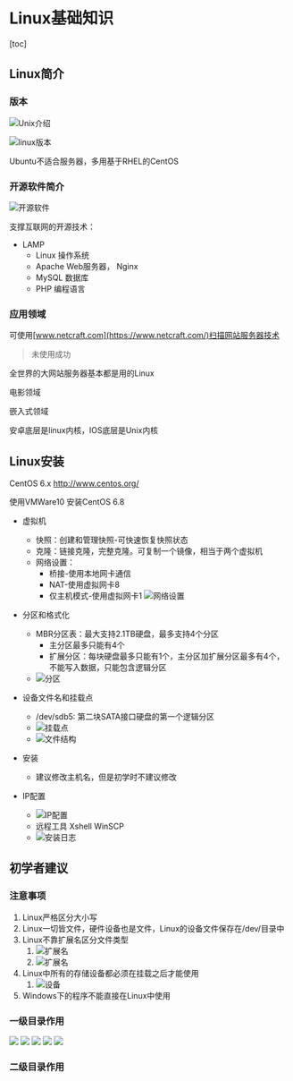 # Linux基础知识

[toc]

## Linux简介

### 版本

![Unix介绍](Linux基础知识_img/Linux基础知识_2023-12-23-10-20-30.png)

![linux版本](Linux基础知识_img/Linux基础知识_2023-12-23-10-35-13.png)

Ubuntu不适合服务器，多用基于RHEL的CentOS

### 开源软件简介

![开源软件](Linux基础知识_img/Linux基础知识_2023-12-23-11-40-23.png)

支撑互联网的开源技术：

- LAMP
  - Linux 操作系统
  - Apache Web服务器， Nginx
  - MySQL 数据库
  - PHP 编程语言

### 应用领域

可使用[www.netcraft.com](https://www.netcraft.com/)扫描网站服务器技术
> 未使用成功

全世界的大网站服务器基本都是用的Linux

电影领域

嵌入式领域

安卓底层是linux内核，IOS底层是Unix内核

## Linux安装

CentOS 6.x
<http://www.centos.org/>

使用VMWare10 安装CentOS 6.8

- 虚拟机
  - 快照：创建和管理快照-可快速恢复快照状态
  - 克隆：链接克隆，完整克隆。可复制一个镜像，相当于两个虚拟机
  - 网络设置：
    - 桥接-使用本地网卡通信
    - NAT-使用虚拟网卡8
    - 仅主机模式-使用虚拟网卡1
  ![网络设置](Linux基础知识_img/Linux基础知识_2024-01-10-22-40-29.png)

- 分区和格式化
  - MBR分区表：最大支持2.1TB硬盘，最多支持4个分区
    - 主分区最多只能有4个
    - 扩展分区：每块硬盘最多只能有1个，主分区加扩展分区最多有4个，不能写入数据，只能包含逻辑分区
  - ![分区](Linux基础知识_img/Linux基础知识_2024-01-11-19-57-19.png)
- 设备文件名和挂载点
  - /dev/sdb5: 第二块SATA接口硬盘的第一个逻辑分区
  - ![挂载点](Linux基础知识_img/Linux基础知识_2024-01-13-20-19-51.png)
  - ![文件结构](Linux基础知识_img/Linux基础知识_2024-01-13-19-46-48.png)
- 安装
  - 建议修改主机名，但是初学时不建议修改
- IP配置
  - ![IP配置](Linux基础知识_img/Linux基础知识_2024-01-13-20-31-44.png)
  - 远程工具 Xshell WinSCP
  - ![安装日志](Linux基础知识_img/Linux基础知识_2024-01-13-20-46-58.png)

## 初学者建议

### 注意事项

1. Linux严格区分大小写
2. Linux一切皆文件，硬件设备也是文件，Linux的设备文件保存在/dev/目录中
3. Linux不靠扩展名区分文件类型
   1. ![扩展名](Linux基础知识_img/Linux基础知识_2024-01-13-21-17-43.png)
   2. ![扩展名](Linux基础知识_img/Linux基础知识_2024-01-13-21-19-51.png)
4. Linux中所有的存储设备都必须在挂载之后才能使用
   1. ![设备](Linux基础知识_img/Linux基础知识_2024-01-13-21-22-08.png)
5. Windows下的程序不能直接在Linux中使用

### 一级目录作用

![](Linux基础知识_img/Linux基础知识_2024-01-15-21-36-06.png)
![](Linux基础知识_img/Linux基础知识_2024-01-15-21-36-39.png) 
![](Linux基础知识_img/Linux基础知识_2024-01-15-22-03-44.png)
![](Linux基础知识_img/Linux基础知识_2024-01-15-22-18-22.png)
![](Linux基础知识_img/Linux基础知识_2024-01-15-22-21-38.png)

### 二级目录作用

